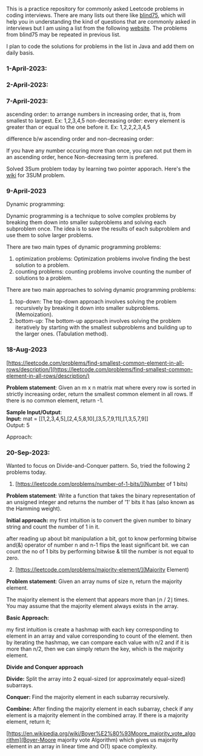 This is a practice repository for commonly asked Leetcode problems in coding interviews. There are many lists out there like [blind75](https://leetcode.com/discuss/general-discussion/460599/blind-75-leetcode-questions), which will help you in  understanding the kind of questions that are commonly asked in interviews but I am using a list from the following [website](https://seanprashad.com/leetcode-patterns/). The problems from blind75 may be repeated in previous list.

I plan to code the solutions for problems in the list in Java and add them on daily basis. 

### 1-April-2023:



### 2-April-2023:


### 7-April-2023:
ascending order: to arrange numbers in increasing order, that is, from smallest to largest. Ex: 1,2,3,4,5
non-decreasing order: every element is greater than or equal to the one before it. Ex: 1,2,2,2,3,4,5

difference b/w ascending order and non-decreasing order:

If you have any number occuring more than once, you can not put them in an ascending order, hence Non-decreasing term is prefered.

Solved 3Sum problem today by learning two pointer apporach. Here's the [wiki](https://en.wikipedia.org/wiki/3SUM) for 3SUM problem. 


### 9-April-2023
Dynamic programming:

Dynamic programming is a technique to solve complex problems by breaking them down into smaller subproblems and solving each subproblem once. The idea is to save the results of each subproblem and use them to solve larger problems.

There are two main types of dynamic programming problems: 
 1. optimization problems: Optimization problems involve finding the best solution to a problem. 
 2. counting problems: counting problems involve counting the number of solutions to a problem.

There are two main approaches to solving dynamic programming problems: 
 1. top-down: The top-down approach involves solving the problem recursively by breaking it down into smaller subproblems. (Memoization).
 2. bottom-up: The bottom-up approach involves solving the problem iteratively by starting with the smallest subproblems and building up to the larger ones. (Tabulation method).


### 18-Aug-2023

[https://leetcode.com/problems/find-smallest-common-element-in-all-rows/description/](https://leetcode.com/problems/find-smallest-common-element-in-all-rows/description/)

<b>Problem statement</b>:
Given an m x n matrix mat where every row is sorted in strictly increasing order, return the smallest common element in all rows.
If there is no common element, return -1.

<b>Sample Input/Output</b>: </br>
<b>Input:</b> mat = [[1,2,3,4,5],[2,4,5,8,10],[3,5,7,9,11],[1,3,5,7,9]] <br>
Output: 5

Approach:


### 20-Sep-2023:
Wanted to focus on Divide-and-Conquer pattern. So, tried the following 2 problems today.

1. [https://leetcode.com/problems/number-of-1-bits/](Number of 1 bits)

<b>Problem statement</b>:
Write a function that takes the binary representation of an unsigned integer and returns the number of '1' bits it has (also known as the Hamming weight).

<b>Initial approach:</b>
my first intuition is to convert the given number to binary string and count the number of 1 in it.

after reading up about bit manipulation a bit, got to know performing bitwise and(&) operator of number n and n-1 flips the least significant bit. we can 
count the no of 1 bits by performing bitwise & till the number is not equal to zero.

2. [https://leetcode.com/problems/majority-element/](Majority Element)

<b>Problem statement</b>:
Given an array nums of size n, return the majority element.

The majority element is the element that appears more than ⌊n / 2⌋ times. You may assume that the majority element always exists in the array.

<b>Basic Approach:</b>

my first intuition is create a hashmap with each key corresponding to element in an array
and value corresponding to count of the element. then by iterating the hashmap, we can compare each value
with n/2 and if it is more than n/2, then we can simply return the key, which is the majority element.

<b>Divide and Conquer approach</b>

<b>Divide:</b> Split the array into 2 equal-sized (or approximately equal-sized) subarrays.

<b>Conquer:</b> Find the majority element in each subarray recursively.

<b>Combine:</b> After finding the majority element in each subarray, check if any element is a majority element in the combined array. If there is a majority element, return it;

[https://en.wikipedia.org/wiki/Boyer%E2%80%93Moore_majority_vote_algorithm](Boyer-Moore majority vote Algorithm) which gives us majority element in an array in linear time and O(1) space complexity.
